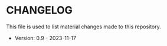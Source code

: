 # CHANGELOG
This file is used to list material changes made to this repository.

-  Version: 0.9 - 2023-11-17

